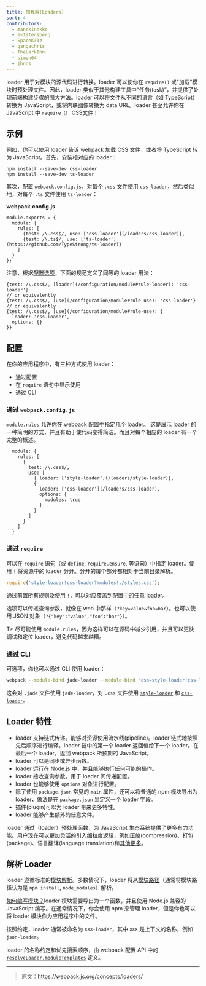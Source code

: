 ```yaml
---
title: 加载器(Loaders)
sort: 4
contributors:
  - manekinekko
  - ev1stensberg
  - SpaceK33z
  - gangachris
  - TheLarkInn
  - simon04
  - jhnns
---
```


loader 用于对模块的源代码进行转换。loader 可以使你在 `require()` 或"加载"模块时预处理文件。因此，loader 类似于其他构建工具中“任务(task)”，并提供了处理前端构建步骤的强大方法。loader 可以将文件从不同的语言（如 TypeScript）转换为 JavaScript，或将内联图像转换为 data URL。loader 甚至允许你在 JavaScript 中 `require（）` CSS文件！

## 示例

例如，你可以使用 loader 告诉 webpack 加载 CSS 文件，或者将 TypeScript 转为 JavaScript。首先，安装相对应的 loader：

```
npm install --save-dev css-loader
npm install --save-dev ts-loader
```

其次，配置 `webpack.config.js`，对每个 `.css` 文件使用 [`css-loader`](/loaders/css-loader)，然后类似地，对每个 `.ts` 文件使用 `ts-loader`：

**webpack.config.js**

```js-with-links-with-details
module.exports = {
  module: {
    rules: [
      {test: /\.css$/, use: ['css-loader'](/loaders/css-loader)},
      {test: /\.ts$/, use: ['ts-loader'](https://github.com/TypeStrong/ts-loader)}
    ]
  }
};
```

注意，根据[配置选项](/configuration#options)，下面的规范定义了同等的 loader 用法：

```js-with-links-with-details
{test: /\.css$/, [loader](/configuration/module#rule-loader): 'css-loader'}
// or equivalently
{test: /\.css$/, [use](/configuration/module#rule-use): 'css-loader'}
// or equivalently
{test: /\.css$/, [use](/configuration/module#rule-use): {
  loader: 'css-loader',
  options: {}
}}
```

## 配置

在你的应用程序中，有三种方式使用 loader：

* 通过配置
* 在 `require` 语句中显示使用
* 通过 CLI

### 通过 `webpack.config.js`

[`module.rules`](/configuration/module/#module-rules) 允许你在 webpack 配置中指定几个 loader。
这是展示 loader 的一种简明的方式，并且有助于使代码变得简洁。而且对每个相应的 loader 有一个完整的概述。

```js-with-links-with-details
  module: {
    rules: [
      {
        test: /\.css$/,
        use: [
          { loader: ['style-loader'](/loaders/style-loader)},
          {
            loader: ['css-loader'](/loaders/css-loader),
            options: {
              modules: true
            }
          }
        ]
      }
    ]
  }
```

### 通过 `require`

可以在 `require` 语句（或 `define`, `require.ensure`, 等语句）中指定 loader。使用 `!` 将资源中的 loader 分开。分开的每个部分都相对于当前目录解析。

```js
require('style-loader!css-loader?modules!./styles.css');
```

通过前置所有规则及使用 `!`，可以对应覆盖到配置中的任意 loader。

选项可以传递查询参数，就像在 web 中那样（`?key=value&foo=bar`）。也可以使用 JSON 对象（`?{"key":"value","foo":"bar"}`）。

T> 尽可能使用 `module.rules`，因为这样可以在源码中减少引用，并且可以更快调试和定位 loader，避免代码越来越糟。

### 通过 CLI

可选项，你也可以通过 CLI 使用 loader：

```sh
webpack --module-bind jade-loader --module-bind 'css=style-loader!css-loader'
```

这会对 `.jade` 文件使用 `jade-loader`，对 `.css` 文件使用 [`style-loader`](/loaders/style-loader) 和 [`css-loader`](/loaders/css-loader)。

## Loader 特性

* loader 支持链式传递。能够对资源使用流水线(pipeline)。loader 链式地按照先后顺序进行编译。loader 链中的第一个 loader 返回值给下一个 loader。在最后一个 loader，返回 webpack 所预期的 JavaScript。
* loader 可以是同步或异步函数。
* loader 运行在 Node.js 中，并且能够执行任何可能的操作。
* loader 接收查询参数。用于 loader 间传递配置。
* loader 也能够使用 `options` 对象进行配置。
* 除了使用 `package.json` 常见的 `main` 属性，还可以将普通的 npm 模块导出为 loader，做法是在 `package.json` 里定义一个 loader 字段。
* 插件(plugin)可以为 loader 带来更多特性。
* loader 能够产生额外的任意文件。

loader 通过（loader）预处理函数，为 JavaScript 生态系统提供了更多有力功能。用户现在可以更加灵活的引入细粒度逻辑，例如压缩(compression)、打包(package)、语言翻译(language translation)和[其他更多](/loaders)。

## 解析 Loader

loader 遵循标准的[模块解析](/concepts/module-resolution/)。多数情况下，loader 将从[模块路径](/concepts/module-resolution/#module-paths)（通常将模块路径认为是 `npm install`, `node_modules`）解析。

[如何编写模块？](/development/how-to-write-a-loader)loader 模块需要导出为一个函数，并且使用 Node.js 兼容的 JavaScript 编写。在通常情况下，你会使用 npm 来管理 loader，但是你也可以将 loader 模块作为应用程序中的文件。

按照约定，loader 通常被命名为 `XXX-loader`，其中 `XXX` 是上下文的名称，例如 `json-loader`。

loader 的名称约定和优先搜索顺序，由 webpack 配置 API 中的  [`resolveLoader.moduleTemplates`](/configuration/resolve#resolveloader) 定义。

***

> 原文：https://webpack.js.org/concepts/loaders/